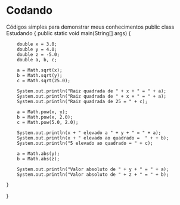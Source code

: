 # Codando
Códigos simples para demonstrar meus conhecimentos
public class Estudando {
	public static void main(String[] args) {
		
		double x = 3.0;
		double y = 4.0;
		double z = -5.0;
		double a, b, c;
		
		a = Math.sqrt(x);
		b = Math.sqrt(y);
		c = Math.sqrt(25.0);
		
		System.out.println("Raiz quadrada de " + x + " = " + a);
		System.out.println("Raiz quadrada de " + x + " = " + a);
		System.out.println("Raiz quadrada de 25 = " + c);
		
		a = Math.pow(x, y);
		b = Math.pow(x, 2.0);
		c = Math.pow(5.0, 2.0);
		
		System.out.println(x + " elevado a " + y + " = " + a);
		System.out.println(x + " elevado ao quadrado =  " + + b);
		System.out.println("5 elevado ao quadrado = " + c);
		
		a = Math.abs(y);
		b = Math.abs(z);
		
		System.out.println("Valor absoluto de " + y + " = " + a);
		System.out.println("Valor absoluto de " + z + " = " + b);
				
	}
}

